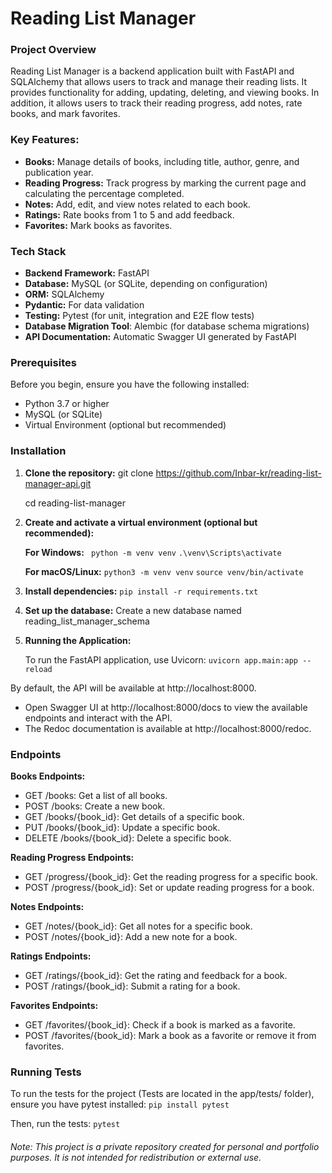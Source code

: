 # **Reading List Manager**

### **Project Overview**

Reading List Manager is a backend application built with FastAPI and SQLAlchemy that allows users to track and manage their reading lists. 
It provides functionality for adding, updating, deleting, and viewing books. 
In addition, it allows users to track their reading progress, add notes, rate books, and mark favorites.

### **Key Features:**

* **Books:** Manage details of books, including title, author, genre, and publication year.
* **Reading Progress:** Track progress by marking the current page and calculating the percentage completed.
* **Notes:** Add, edit, and view notes related to each book.
* **Ratings:** Rate books from 1 to 5 and add feedback.
* **Favorites:** Mark books as favorites.

### **Tech Stack**

* **Backend Framework:** FastAPI
* **Database:** MySQL (or SQLite, depending on configuration)
* **ORM:** SQLAlchemy
* **Pydantic:** For data validation
* **Testing:** Pytest (for unit, integration and E2E flow tests)
* **Database Migration Tool**: Alembic (for database schema migrations)
* **API Documentation:** Automatic Swagger UI generated by FastAPI

### Prerequisites

Before you begin, ensure you have the following installed:

* Python 3.7 or higher
* MySQL (or SQLite)
* Virtual Environment (optional but recommended)

### Installation
1. **Clone the repository:**
git clone https://github.com/Inbar-kr/reading-list-manager-api.git

    cd reading-list-manager
2. **Create and activate a virtual environment (optional but recommended):**

    **For Windows:**
   ` python -m venv venv`
   `.\venv\Scripts\activate`

    **For macOS/Linux:**
    `python3 -m venv venv`
   `source venv/bin/activate`

3. **Install dependencies:**
    `pip install -r requirements.txt`

4.  **Set up the database:**
    Create a new database named reading_list_manager_schema

5. **Running the Application:**

    To run the FastAPI application, use Uvicorn:
    `uvicorn app.main:app --reload`

By default, the API will be available at http://localhost:8000.

* Open Swagger UI at http://localhost:8000/docs to view the available endpoints and interact with the API.
* The Redoc documentation is available at http://localhost:8000/redoc.

### Endpoints
**Books Endpoints:**
* GET /books: Get a list of all books.
* POST /books: Create a new book.
* GET /books/{book_id}: Get details of a specific book.
* PUT /books/{book_id}: Update a specific book.
* DELETE /books/{book_id}: Delete a specific book.

**Reading Progress Endpoints:**
* GET /progress/{book_id}: Get the reading progress for a specific book.
* POST /progress/{book_id}: Set or update reading progress for a book.

**Notes Endpoints:**
* GET /notes/{book_id}: Get all notes for a specific book.
* POST /notes/{book_id}: Add a new note for a book.

**Ratings Endpoints:**
* GET /ratings/{book_id}: Get the rating and feedback for a book.
* POST /ratings/{book_id}: Submit a rating for a book.

**Favorites Endpoints:**
* GET /favorites/{book_id}: Check if a book is marked as a favorite.
* POST /favorites/{book_id}: Mark a book as a favorite or remove it from favorites.

### Running Tests
To run the tests for the project (Tests are located in the app/tests/ folder), ensure you have pytest installed:
`pip install pytest`

Then, run the tests: `pytest`

###### Note: This project is a private repository created for personal and portfolio purposes. It is not intended for redistribution or external use.